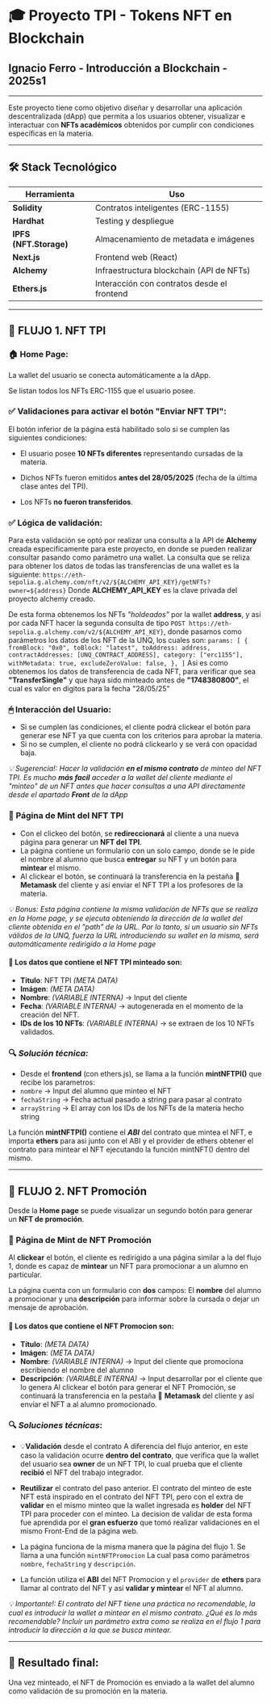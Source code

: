 # 🎓 Proyecto TPI - Tokens NFT en Blockchain

## Ignacio Ferro - Introducción a Blockchain - 2025s1

---

Este proyecto tiene como objetivo diseñar y desarrollar una aplicación descentralizada (dApp) que permita a los usuarios obtener, visualizar e interactuar con **NFTs académicos** obtenidos por cumplir con condiciones específicas en la materia.

---

## 🛠️ Stack Tecnológico

|      Herramienta        | Uso |
|-------------------------|-----|
| **Solidity**            | Contratos inteligentes (ERC-1155) |
| **Hardhat**             | Testing y despliegue |
| **IPFS (NFT.Storage)**  | Almacenamiento de metadata e imágenes |
| **Next.js**             | Frontend web (React) |
| **Alchemy**             | Infraestructura blockchain (API de NFTs) |
| **Ethers.js**           | Interacción con contratos desde el frontend |

---

## 🧠 FLUJO 1. NFT TPI

### 🏠 Home Page:

La wallet del usuario se conecta automáticamente a la dApp.

Se listan todos los NFTs ERC-1155 que el usuario posee.

### ✅ Validaciones para activar el botón "Enviar NFT TPI":

El botón inferior de la página está habilitado solo si se cumplen las siguientes condiciones:

- El usuario posee **10 NFTs diferentes** representando cursadas de la materia.

- Dichos NFTs fueron emitidos **antes del 28/05/2025** (fecha de la última clase antes del TPI).

- Los NFTs **no fueron transferidos**.

### ✅ Lógica de validación:

Para esta validación se optó por realizar una consulta a la API de **Alchemy** creada especificamente para este proyecto, en donde se pueden realizar consultar pasando como parámetro una wallet.
La consulta que se reliza para obtener los datos de todas las transferencias de una wallet es la siguiente:
`https://eth-sepolia.g.alchemy.com/nft/v2/${ALCHEMY_API_KEY}/getNFTs?owner=${address}`
Donde **ALCHEMY_API_KEY** es la clave privada del proyecto alchemy creado.

De esta forma obtenemos los NFTs _"holdeados"_ por la wallet **address**, y asi por cada NFT hacer la segunda consulta de tipo `POST https://eth-sepolia.g.alchemy.com/v2/${ALCHEMY_API_KEY}`, donde pasamos como parámetros los datos de los NFT de la UNQ, los cuales son:
`params: [
    {
      fromBlock: "0x0",
      toBlock: "latest",
      toAddress: address,
      contractAddresses: [UNQ_CONTRACT_ADDRESS],
      category: ["erc1155"],
      withMetadata: true,
      excludeZeroValue: false,
    },
]`
Asi es como obtenemos los datos de transferencia de cada NFT, para verificar que sea **"TransferSingle"** y que haya sido minteado antes de **"1748380800"**, el cual es valor en digitos para la fecha "28/05/25"

### 🖱 Interacción del Usuario:

- Si se cumplen las condiciones, el cliente podrá clickear el botón para generar ese NFT ya que cuenta con los criterios para aprobar la materia.
- Si no se cumplen, el cliente no podrá clickearlo y se verá con opacidad baja.

_💡 Sugerencia!: Hacer la validación **en el mismo contrato** de minteo del NFT TPI. Es mucho **más facil** acceder a la wallet del cliente mediante el "minteo" de un NFT antes que hacer consultas a una API directamente desde el apartado **Front** de la dApp_

### 📝 Página de Mint del NFT TPI

- Con el clickeo del botón, se **redireccionará** al cliente a una nueva página para generar un **NFT del TPI**.
- La página contiene un formulario con un solo campo, donde se le pide el nombre al alumno que busca **entregar** su NFT y un botón para **mintear** el mismo.
- Al clickear el botón, se continuará la transferencia en la pestaña 🦊 **Metamask** del cliente y así enviar el NFT TPI a los profesores de la materia.

_💡 Bonus: Esta página contiene la misma validación de NFTs que se realiza en la Home page, y se ejecuta obteniendo la dirección de la wallet del cliente obtenida en el "path" de la URL. Por lo tanto, si un usuario sin NFTs válidos de la UNQ, fuerza la URL introduciendo su wallet en la misma, será automáticamente redirigido a la Home page_

#### 🧾 Los datos que contiene el NFT TPI minteado son:
  - **Titulo**: NFT TPI _(META DATA)_
  - **Imágen**: _(META DATA)_
  - **Nombre**: _(VARIABLE INTERNA)_ → Input del cliente
  - **Fecha**: _(VARIABLE INTERNA)_ → autogenerada en el momento de la creación del NFT.
  - **IDs de los 10 NFTs**: _(VARIABLE INTERNA)_ → se extraen de los 10 NFTs validados.

### 🔍 _Solución técnica:_

- Desde el **frontend** (con ethers.js), se llama a la función **mintNFTPI()** que recibe los parametros:
- `nombre` → Input del alumno que minteo el NFT
- `fechaString` → Fecha actual pasado a string para pasar al contrato
- `arrayString` → El array con los IDs de los NFTs de la materia hecho string

La función **mintNFTPI()** contiene el **_ABI_** del contrato que mintea el NFT, e importa **ethers** para asi junto con el ABI y el provider de ethers obtener el contrato para mintear el NFT ejecutando la función mintNFT() dentro del mismo.

---

## 🧠 FLUJO 2. NFT Promoción
Desde la **Home page** se puede visualizar un segundo botón para generar un **NFT de promoción**.

### 📝 Página de Mint de NFT Promoción
Al **clickear** el botón, el cliente es redirigido a una página similar a la del flujo 1, donde es capaz de **mintear** un NFT para promocionar a un alumno en particular. 

La página cuenta con un formulario con **dos** campos: El **nombre** del alumno a promocionar y una **descripción** para informar sobre la cursada o dejar un mensaje de aprobación.

#### 🧾 Los datos que contiene el NFT Promocion son:
  - **Título**: _(META DATA)_
  - **Imágen**: _(META DATA)_
  - **Nombre**: _(VARIABLE INTERNA)_ → Input del cliente que promociona escribiendo el nombre del alumno
  - **Descripción**: _(VARIABLE INTERNA)_ → Input desarrollar por el cliente que lo genera
Al clickear el botón para generar el NFT Promoción, se continuará la transferencia en la pestaña 🦊 **Metamask** del cliente y así enviar el NFT a al alumno promocionado.

### 🔍 _Soluciones técnicas_:

- 💡**Validación** desde el contrato
A diferencia del flujo anterior, en este caso la validación ocurre **dentro del contrato**, que verifica que la wallet del usuario sea **owner** de un NFT TPI, lo cual prueba que el cliente **recibió** el NFT del trabajo integrador.

- **Reutilizar** el contrato del paso anterior.
El contrato del minteo de este NFT está inspirado en el contrato del NFT TPI, pero con el extra de **validar** en el mismo minteo que la wallet ingresada es **holder** del NFT TPI para proceder con el minteo. La decision de validar de esta forma fue aprendida por el **gran esfuerzo** que tomó realizar validaciones en el mismo Front-End de la página web.

- La página funciona de la misma manera que la página del flujo 1. Se llama a una función `mintNFTPromocion` La cual pasa como parámetros `nombre`, `fechaString` y `descripción`. 

- La función utiliza el **ABI** del NFT Promocion y el `provider` de **ethers** para llamar al contrato del NFT y asi **validar y mintear** el NFT al alumno.

_💡 Importante!: El contrato del NFT tiene una práctica no recomendable, la cual es introducir la wallet a mintear en el mismo contrato. ¿Qué es lo más recomendable? Incluir un parámetro extra como se realiza en el flujo 1 para introducir la dirección a la que se busca mintear._

---

## 🎉 Resultado final:

Una vez minteado, el NFT de Promoción es enviado a la wallet del alumno como validación de su promoción en la materia.
